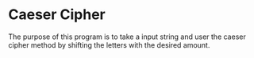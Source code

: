 Caeser Cipher
====================

The purpose of this program is to take a input string and user the caeser cipher method by 
shifting the letters with the desired amount.
